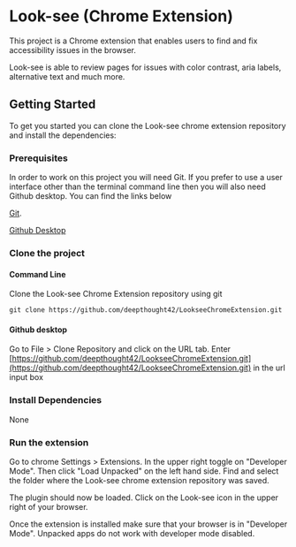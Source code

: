 

# Look-see (Chrome Extension)

This project is a Chrome extension that enables users to find and fix accessibility issues in the browser.

Look-see is able to review pages for issues with color contrast, aria labels, alternative text and much more.

## Getting Started

To get you started you can clone the Look-see chrome extension repository and install the dependencies:

### Prerequisites

In order to work on this project you will need Git. If you prefer to use a user interface other than the terminal command line then you will also need Github desktop. You can find the links below

 [Git](http://git-scm.com/).

 [Github Desktop](https://desktop.github.com/)

### Clone the project

#### Command Line

Clone the Look-see Chrome Extension repository using git

```Shell
git clone https://github.com/deepthought42/LookseeChromeExtension.git
```

#### Github desktop

Go to File > Clone Repository and click on the URL tab. Enter [https://github.com/deepthought42/LookseeChromeExtension.git](https://github.com/deepthought42/LookseeChromeExtension.git) in the url input box

### Install Dependencies

  None

### Run the extension

  Go to chrome Settings > Extensions. In the upper right toggle on "Developer Mode". Then click "Load Unpacked" on the left hand side. Find and select the folder where the Look-see chrome extension repository was saved.

  The plugin should now be loaded. Click on the Look-see icon in the upper right of your browser.

  Once the extension is installed make sure that your browser is in "Developer Mode". Unpacked apps do not work with developer mode disabled.
